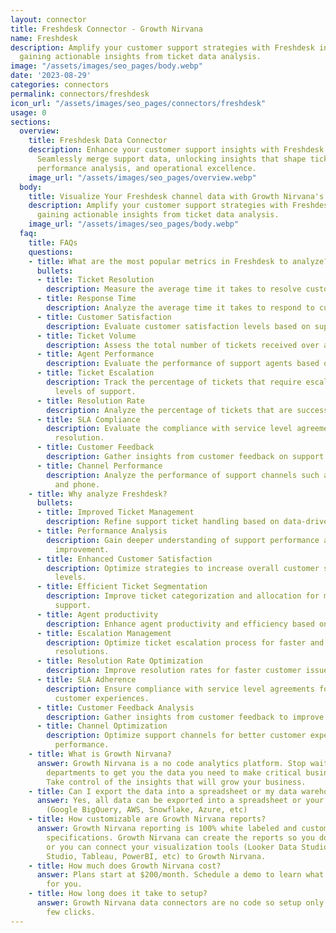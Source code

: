 ```yaml
---
layout: connector
title: Freshdesk Connector - Growth Nirvana
name: Freshdesk
description: Amplify your customer support strategies with Freshdesk integration,
  gaining actionable insights from ticket data analysis.
image: "/assets/images/seo_pages/body.webp"
date: '2023-08-29'
categories: connectors
permalink: connectors/freshdesk
icon_url: "/assets/images/seo_pages/connectors/freshdesk"
usage: 0
sections:
  overview:
    title: Freshdesk Data Connector
    description: Enhance your customer support insights with Freshdesk integration.
      Seamlessly merge support data, unlocking insights that shape ticket management,
      performance analysis, and operational excellence.
    image_url: "/assets/images/seo_pages/overview.webp"
  body:
    title: Visualize Your Freshdesk channel data with Growth Nirvana's Freshdesk Connector
    description: Amplify your customer support strategies with Freshdesk integration,
      gaining actionable insights from ticket data analysis.
    image_url: "/assets/images/seo_pages/body.webp"
  faq:
    title: FAQs
    questions:
    - title: What are the most popular metrics in Freshdesk to analyze?
      bullets:
      - title: Ticket Resolution
        description: Measure the average time it takes to resolve customer tickets.
      - title: Response Time
        description: Analyze the average time it takes to respond to customer tickets.
      - title: Customer Satisfaction
        description: Evaluate customer satisfaction levels based on support interactions.
      - title: Ticket Volume
        description: Assess the total number of tickets received over a given period.
      - title: Agent Performance
        description: Evaluate the performance of support agents based on key metrics.
      - title: Ticket Escalation
        description: Track the percentage of tickets that require escalation to higher
          levels of support.
      - title: Resolution Rate
        description: Analyze the percentage of tickets that are successfully resolved.
      - title: SLA Compliance
        description: Evaluate the compliance with service level agreements for ticket
          resolution.
      - title: Customer Feedback
        description: Gather insights from customer feedback on support experiences.
      - title: Channel Performance
        description: Analyze the performance of support channels such as email, chat,
          and phone.
    - title: Why analyze Freshdesk?
      bullets:
      - title: Improved Ticket Management
        description: Refine support ticket handling based on data-driven insights.
      - title: Performance Analysis
        description: Gain deeper understanding of support performance and areas for
          improvement.
      - title: Enhanced Customer Satisfaction
        description: Optimize strategies to increase overall customer satisfaction
          levels.
      - title: Efficient Ticket Segmentation
        description: Improve ticket categorization and allocation for more effective
          support.
      - title: Agent productivity
        description: Enhance agent productivity and efficiency based on key metrics.
      - title: Escalation Management
        description: Optimize ticket escalation process for faster and more accurate
          resolutions.
      - title: Resolution Rate Optimization
        description: Improve resolution rates for faster customer issue resolution.
      - title: SLA Adherence
        description: Ensure compliance with service level agreements for improved
          customer experiences.
      - title: Customer Feedback Analysis
        description: Gather insights from customer feedback to improve support processes.
      - title: Channel Optimization
        description: Optimize support channels for better customer experiences and
          performance.
    - title: What is Growth Nirvana?
      answer: Growth Nirvana is a no code analytics platform. Stop waiting for other
        departments to get you the data you need to make critical business decisions.
        Take control of the insights that will grow your business.
    - title: Can I export the data into a spreadsheet or my data warehouse?
      answer: Yes, all data can be exported into a spreadsheet or your data warehouse
        (Google BigQuery, AWS, Snowflake, Azure, etc)
    - title: How customizable are Growth Nirvana reports?
      answer: Growth Nirvana reporting is 100% white labeled and customized to your
        specifications. Growth Nirvana can create the reports so you don’t have to
        or you can connect your visualization tools (Looker Data Studio/Google Data
        Studio, Tableau, PowerBI, etc) to Growth Nirvana.
    - title: How much does Growth Nirvana cost?
      answer: Plans start at $200/month. Schedule a demo to learn what plan is best
        for you.
    - title: How long does it take to setup?
      answer: Growth Nirvana data connectors are no code so setup only requires a
        few clicks.
---
```

